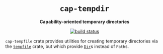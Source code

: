 <div align="center">
  <h1><code>cap-tempdir</code></h1>

  <p>
    <strong>Capability-oriented temporary directories</strong>
  </p>

  <p>
    <a href="https://github.com/sunfishcode/cap-std/actions?query=workflow%3ACI"><img src="https://github.com/sunfishcode/cap-std/workflows/CI/badge.svg" alt="build status" /></a>
  </p>
</div>

`cap-tempfile` crate provides utilities for creating temporary directories
via the [`tempfile`] crate, but which provide [`Dir`]s instead of `Path`s.

[`tempfile`]: https://crates.io/crates/tempfile
[`Dir`]: https://docs.rs/cap-std/latest/cap_std/fs/struct.Dir.html
